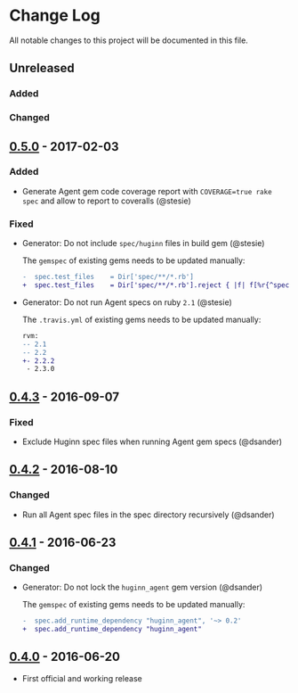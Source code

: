 # Change Log

All notable changes to this project will be documented in this file.

## Unreleased

### Added

### Changed

## [0.5.0] - 2017-02-03

### Added
- Generate Agent gem code coverage report with `COVERAGE=true rake spec` and allow to report to coveralls (@stesie)

### Fixed
- Generator: Do not include `spec/huginn` files in build gem (@stesie)

  The `gemspec` of existing gems needs to be updated manually:
  ```patch
  -  spec.test_files    = Dir['spec/**/*.rb']
  +  spec.test_files    = Dir['spec/**/*.rb'].reject { |f| f[%r{^spec/huginn}] }
  ```

- Generator: Do not run Agent specs on ruby `2.1` (@stesie)

  The `.travis.yml` of existing gems needs to be updated manually:
  ```patch
  rvm:
  -- 2.1
  -- 2.2
  +- 2.2.2
   - 2.3.0
  ```

## [0.4.3] - 2016-09-07

### Fixed
- Exclude Huginn spec files when running Agent gem specs (@dsander)

## [0.4.2] - 2016-08-10

### Changed
- Run all Agent spec files in the spec directory recursively (@dsander)


## [0.4.1] - 2016-06-23

### Changed
- Generator: Do not lock the `huginn_agent` gem version (@dsander)

  The `gemspec` of existing gems needs to be updated manually:
  ```patch
  -  spec.add_runtime_dependency "huginn_agent", '~> 0.2'
  +  spec.add_runtime_dependency "huginn_agent"
  ```

## [0.4.0] - 2016-06-20

- First official and working release


[Unreleased]: https://github.com/cantino/huginn_agent/compare/v0.5.0...HEAD
[0.5.0]: https://github.com/cantino/huginn_agent/compare/v0.4.3...v0.5.0
[0.4.3]: https://github.com/cantino/huginn_agent/compare/v0.4.2...v0.4.3
[0.4.2]: https://github.com/cantino/huginn_agent/compare/v0.4.1...v0.4.2
[0.4.1]: https://github.com/cantino/huginn_agent/compare/v0.4.0...v0.4.1
[0.4.0]: https://github.com/cantino/huginn_agent/compare/f6e307e2ec1679367ecc43ab265b8f68d6fe12f2...v0.4.0
